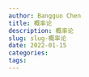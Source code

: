 ```yaml
---
author: Bangguo Chen
title: 概率论
description: 概率论
slug: slug-概率论
date: 2022-01-15
categories:
tags: 
---
```


